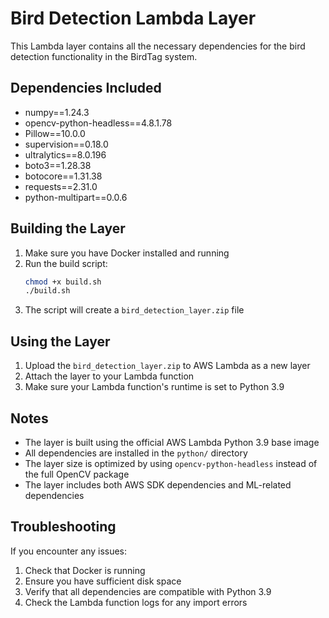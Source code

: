 # Bird Detection Lambda Layer

This Lambda layer contains all the necessary dependencies for the bird detection functionality in the BirdTag system.

## Dependencies Included

- numpy==1.24.3
- opencv-python-headless==4.8.1.78
- Pillow==10.0.0
- supervision==0.18.0
- ultralytics==8.0.196
- boto3==1.28.38
- botocore==1.31.38
- requests==2.31.0
- python-multipart==0.0.6

## Building the Layer

1. Make sure you have Docker installed and running
2. Run the build script:
   ```bash
   chmod +x build.sh
   ./build.sh
   ```
3. The script will create a `bird_detection_layer.zip` file

## Using the Layer

1. Upload the `bird_detection_layer.zip` to AWS Lambda as a new layer
2. Attach the layer to your Lambda function
3. Make sure your Lambda function's runtime is set to Python 3.9

## Notes

- The layer is built using the official AWS Lambda Python 3.9 base image
- All dependencies are installed in the `python/` directory
- The layer size is optimized by using `opencv-python-headless` instead of the full OpenCV package
- The layer includes both AWS SDK dependencies and ML-related dependencies

## Troubleshooting

If you encounter any issues:

1. Check that Docker is running
2. Ensure you have sufficient disk space
3. Verify that all dependencies are compatible with Python 3.9
4. Check the Lambda function logs for any import errors 